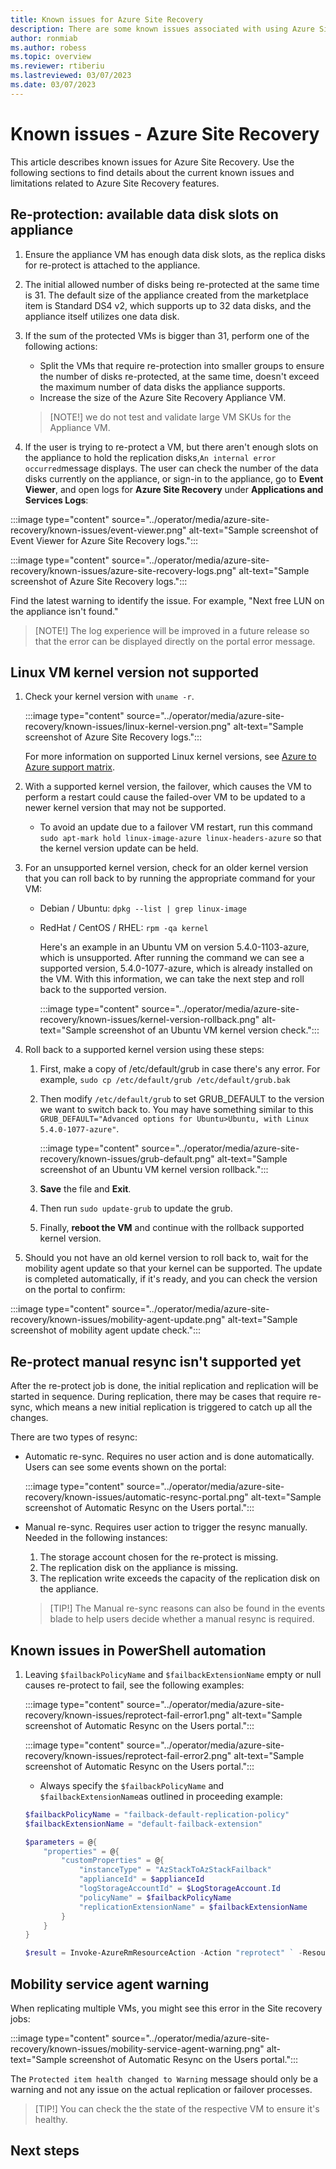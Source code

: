 ```yaml
---
title: Known issues for Azure Site Recovery
description: There are some known issues associated with using Azure Site Recovery. This article provides detail on those known issues.
author: ronmiab
ms.author: robess
ms.topic: overview
ms.reviewer: rtiberiu
ms.lastreviewed: 03/07/2023
ms.date: 03/07/2023
---
```


# Known issues - Azure Site Recovery

This article describes known issues for Azure Site Recovery. Use the following sections to find details about the current known issues and limitations related to Azure Site Recovery features.

## Re-protection: available data disk slots on appliance

1. Ensure the appliance VM has enough data disk slots, as the replica disks for re-protect is attached to the appliance.

2. The initial allowed number of disks being re-protected at the same time is 31. The default size of the appliance created from the marketplace item is Standard DS4 v2, which supports up to 32 data disks, and the appliance itself utilizes one data disk.

3. If the sum of the protected VMs is bigger than 31, perform one of the following actions:
    - Split the VMs that require re-protection into smaller groups to ensure the number of disks re-protected, at the same time, doesn't exceed the maximum number of data disks the appliance supports.
    - Increase the size of the Azure Site Recovery Appliance VM.

    >[NOTE!]
    > we do not test and validate large VM SKUs for the Appliance VM.

4. If the user is trying to re-protect a VM, but there aren't enough slots on the appliance to hold the replication disks,`An internal error occurred`message displays. The user can check the number of the data disks currently on the appliance, or sign-in to the appliance, go to **Event Viewer**, and open logs for **Azure Site Recovery** under **Applications and Services Logs**:

:::image type="content" source="../operator/media/azure-site-recovery/known-issues/event-viewer.png" alt-text="Sample screenshot of Event Viewer for Azure Site Recovery logs.":::

:::image type="content" source="../operator/media/azure-site-recovery/known-issues/azure-site-recovery-logs.png" alt-text="Sample screenshot of Azure Site Recovery logs.":::

Find the latest warning to identify the issue. For example, "Next free LUN on the appliance isn't found."

>[NOTE!]
>The log experience will be improved in a future release so that the error can be displayed directly on the portal error message.

## Linux VM kernel version not supported

1. Check your kernel version with `uname -r`.

    :::image type="content" source="../operator/media/azure-site-recovery/known-issues/linux-kernel-version.png" alt-text="Sample screenshot of Azure Site Recovery logs.":::

    For more information on supported Linux kernel versions, see [Azure to Azure support matrix](/azure/site-recovery/azure-to-azure-support-matrix#linux).

2. With a supported kernel version, the failover, which causes the VM to perform a restart could cause the failed-over VM to be updated to a newer kernel version that may not be supported.
    - To avoid an update due to a failover VM restart, run this command `sudo apt-mark hold linux-image-azure linux-headers-azure` so that the kernel version update can be held.

3. For an unsupported kernel version, check for an older kernel version that you can roll back to by running the appropriate command for your VM:
    - Debian / Ubuntu: `dpkg --list | grep linux-image`
    - RedHat / CentOS / RHEL: `rpm -qa kernel`

        Here's an example in an Ubuntu VM on version 5.4.0-1103-azure, which is unsupported. After running the command we can see a supported version, 5.4.0-1077-azure, which is already installed on the VM. With this information, we can take the next step and roll back to the supported version.

        :::image type="content" source="../operator/media/azure-site-recovery/known-issues/kernel-version-rollback.png" alt-text="Sample screenshot of an Ubuntu VM kernel version check.":::

4. Roll back to a supported kernel version using these steps:
    1. First, make a copy of /etc/default/grub in case there's any error. For example, `sudo cp /etc/default/grub /etc/default/grub.bak`
    1. Then modify `/etc/default/grub` to set GRUB_DEFAULT to the version we want to switch back to. You may have something similar to this `GRUB_DEFAULT="Advanced options for Ubuntu>Ubuntu, with Linux 5.4.0-1077-azure"`.

        :::image type="content" source="../operator/media/azure-site-recovery/known-issues/grub-default.png" alt-text="Sample screenshot of an Ubuntu VM kernel version rollback.":::

    1. **Save** the file and **Exit**.
    1. Then run `sudo update-grub` to update the grub.
    1. Finally, **reboot the VM** and continue with the rollback supported kernel version.

5. Should you not have an old kernel version to roll back to, wait for the mobility agent update so that your kernel can be supported. The update is completed automatically, if it's ready, and you can check the version on the portal to confirm:

:::image type="content" source="../operator/media/azure-site-recovery/known-issues/mobility-agent-update.png" alt-text="Sample screenshot of mobility agent update check.":::

## Re-protect manual resync isn't supported yet

After the re-protect job is done, the initial replication and replication will be started in sequence. During replication, there may be cases that require re-sync, which means a new initial replication is triggered to catch up all the changes.

There are two types of resync:

- Automatic re-sync. Requires no user action and is done automatically. Users can see some events shown on the portal:

    :::image type="content" source="../operator/media/azure-site-recovery/known-issues/automatic-resync-portal.png" alt-text="Sample screenshot of Automatic Resync on the Users portal.":::

- Manual re-sync. Requires user action to trigger the resync manually. Needed in the following instances:
    1. The storage account chosen for the re-protect is missing.
    2. The replication disk on the appliance is missing.
    3. The replication write exceeds the capacity of the replication disk on the appliance.

    >[TIP!]
    > The Manual re-sync reasons can also be found in the events blade to help users decide whether a manual resync is required.

## Known issues in PowerShell automation

1. Leaving `$failbackPolicyName` and `$failbackExtensionName` empty or null causes re-protect to fail, see the following examples:

    :::image type="content" source="../operator/media/azure-site-recovery/known-issues/reprotect-fail-error1.png" alt-text="Sample screenshot of Automatic Resync on the Users portal.":::

    :::image type="content" source="../operator/media/azure-site-recovery/known-issues/reprotect-fail-error2.png" alt-text="Sample screenshot of Automatic Resync on the Users portal.":::

    - Always specify the `$failbackPolicyName` and `$failbackExtensionName`as outlined in proceeding example:
    
    ```powershell
    $failbackPolicyName = "failback-default-replication-policy"
    $failbackExtensionName = "default-failback-extension"
    ```

    ```powershell
    $parameters = @{
        "properties" = @{
            "customProperties" = @{
                "instanceType" = "AzStackToAzStackFailback"
                "applianceId" = $applianceId
                "logStorageAccountId" = $LogStorageAccount.Id
                "policyName" = $failbackPolicyName
                "replicationExtensionName" = $failbackExtensionName
            }
        }
    }
    ```

    ```powershell
    $result = Invoke-AzureRmResourceAction -Action "reprotect" ` -ResourceId $protectedItemId ` -Force -Parameters $parameters 
    ```

## Mobility service agent warning

When replicating multiple VMs, you might see this error in the Site recovery jobs:

:::image type="content" source="../operator/media/azure-site-recovery/known-issues/mobility-service-agent-warning.png" alt-text="Sample screenshot of Automatic Resync on the Users portal.":::

The `Protected item health changed to Warning` message should only be a warning and not any issue on the actual replication or failover processes.

>[TIP!]
>You can check the the state of the respective VM to ensure it's healthy.

## Next steps
